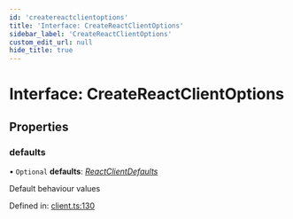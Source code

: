 ```yaml
---
id: 'createreactclientoptions'
title: 'Interface: CreateReactClientOptions'
sidebar_label: 'CreateReactClientOptions'
custom_edit_url: null
hide_title: true
---
```


# Interface: CreateReactClientOptions

## Properties

### defaults

• `Optional` **defaults**: [_ReactClientDefaults_](reactclientdefaults.md)

Default behaviour values

Defined in: [client.ts:130](https://github.com/gqless/new_gqless/blob/master/packages/react/src/client.ts#L130)
